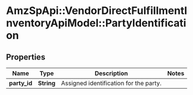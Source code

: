 # AmzSpApi::VendorDirectFulfillmentInventoryApiModel::PartyIdentification

## Properties
Name | Type | Description | Notes
------------ | ------------- | ------------- | -------------
**party_id** | **String** | Assigned identification for the party. | 


